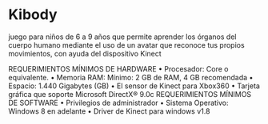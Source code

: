 # Kibody
 juego para niños de 6 a 9 años que permite aprender los órganos del cuerpo humano mediante el uso de un avatar que reconoce tus propios movimientos, con ayuda del dispositivo Kinect


REQUERIMIENTOS MÍNIMOS DE HARDWARE
•	Procesador: Core o equivalente.
•	Memoria RAM: Mínimo: 2 GB de RAM, 4 GB recomendada
•	Espacio: 1.440 Gigabytes (GB)
•	El sensor de Kinect para Xbox360
•	Tarjeta gráfica que soporte Microsoft DirectX® 9.0c
REQUERIMIENTOS MÍNIMOS DE SOFTWARE
•	Privilegios de administrador
•	Sistema Operativo: Windows 8 en adelante
•	Driver de Kinect para windows v1.8

